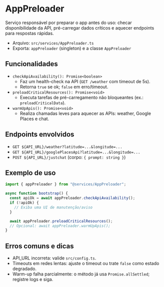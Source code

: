 # AppPreloader

Serviço responsável por preparar o app antes do uso: checar disponibilidade da API, pré-carregar dados críticos e aquecer endpoints para respostas rápidas.

- Arquivo: `src/services/AppPreloader.ts`
- Exporta: `appPreloader` (singleton) e a classe `AppPreloader`

## Funcionalidades

- `checkApiAvailability(): Promise<boolean>`
  - Faz um health-check na API (`GET /weather` com timeout de 5s).
  - Retorna `true` se ok; `false` em erro/timeout.
- `preloadCriticalResources(): Promise<void>`
  - Executa tarefas de pré-carregamento não bloqueantes (ex.: `preloadCriticalData`).
- `warmUpApis(): Promise<void>`
  - Realiza chamadas leves para aquecer as APIs: weather, Google Places e chat.

## Endpoints envolvidos

- `GET ${API_URL}/weather?latitude=...&longitude=...`
- `GET ${API_URL}/googlePlacesApi?latitude=...&longitude=...`
- `POST ${API_URL}/justchat` (corpo: `{ prompt: string }`)

## Exemplo de uso

```ts
import { appPreloader } from "@services/AppPreloader";

async function bootstrap() {
  const apiOk = await appPreloader.checkApiAvailability();
  if (!apiOk) {
    // Exiba uma UI de manutenção/aviso
  }

  await appPreloader.preloadCriticalResources();
  // Opcional: await appPreloader.warmUpApis();
}
```

## Erros comuns e dicas

- API_URL incorreta: valide `src/config.ts`.
- Timeouts em redes lentas: ajuste o timeout ou trate `false` como estado degradado.
- Warm-up falha parcialmente: o método já usa `Promise.allSettled`; registre logs e siga.
